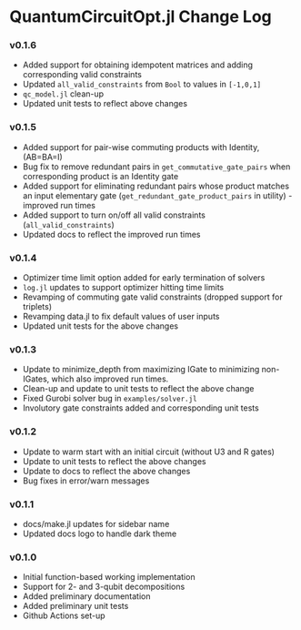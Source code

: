 QuantumCircuitOpt.jl Change Log
===============================

### v0.1.6
- Added support for obtaining idempotent matrices and adding corresponding valid constraints 
- Updated `all_valid_constraints` from `Bool` to values in `[-1,0,1]`
- `qc_model.jl` clean-up 
- Updated unit tests to reflect above changes

### v0.1.5
- Added support for pair-wise commuting products with Identity, (AB=BA=I)
- Bug fix to remove redundant pairs in `get_commutative_gate_pairs` when corresponding product is an Identity gate
- Added support for eliminating redundant pairs whose product matches an input elementary gate (`get_redundant_gate_product_pairs` in utility) - improved run times
- Added support to turn on/off all valid constraints (`all_valid_constraints`)
- Updated docs to reflect the improved run times

### v0.1.4
- Optimizer time limit option added for early termination of solvers
- `log.jl` updates to support optimizer hitting time limits 
- Revamping of commuting gate valid constraints (dropped support for triplets)
- Revamping data.jl to fix default values of user inputs
- Updated unit tests for the above changes

### v0.1.3
- Update to minimize_depth from maximizing IGate to minimizing non-IGates, which also improved run times. 
- Clean-up and update to unit tests to reflect the above change
- Fixed Gurobi solver bug in `examples/solver.jl`
- Involutory gate constraints added and corresponding unit tests

### v0.1.2
- Update to warm start with an initial circuit (without U3 and R gates)
- Update to unit tests to reflect the above changes
- Update to docs to reflect the above changes
- Bug fixes in error/warn messages 

### v0.1.1
- docs/make.jl updates for sidebar name
- Updated docs logo to handle dark theme

### v0.1.0
- Initial function-based working implementation 
- Support for 2- and 3-qubit decompositions
- Added preliminary documentation 
- Added preliminary unit tests
- Github Actions set-up
